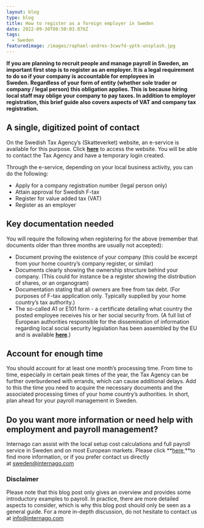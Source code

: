 ```yaml
---
layout: blog
type: blog
title: How to register as a foreign employer in Sweden
date: 2022-09-30T08:50:03.076Z
tags:
  - Sweden
featuredimage: /images/raphael-andres-3cwvfd-yptk-unsplash.jpg
---
```


**If you are planning to recruit people and manage payroll in Sweden, an important first step is to register as an employer. It is a legal requirement to do so if your company is accountable for employees in Sweden. Regardless of your form of entity (whether sole trader or company / legal person) this obligation applies. This is because hiring local staff may oblige your company to pay taxes. In addition to employer registration, this brief guide also covers aspects of VAT and company tax registration.**

## A single, digitized point of contact

On the Swedish Tax Agency’s (Skatteverket) website, an e-service is available for this purpose. Click **[here](https://skatteverket.se/servicelankar/otherlanguages/inenglish/businessesandemployers/registeringabusiness/registrationofforeigncompaniesinsweden.4.109dcbe71721adafd25501e.html)** to access the website. You will be able to contact the Tax Agency and have a temporary login created.

Through the e-service, depending on your local business activity, you can do the following:

- Apply for a company registration number (legal person only)
- Attain approval for Swedish F-tax
- Register for value added tax (VAT)
- Register as an employer

## Key documentation needed

You will require the following when registering for the above (remember that documents older than three months are usually not accepted):

- Document proving the existence of your company (this could be excerpt from your home country’s company register, or similar)
- Documents clearly showing the ownership structure behind your company. (This could for instance be a register showing the distribution of shares, or an organogram)
- Documentation stating that all owners are free from tax debt. (For purposes of F-tax application only. Typically supplied by your home country’s tax authority.)
- The so-called A1 or E101 form - a certificate detailing what country the posted employee receives his or her social security from. (A full list of European authorities responsible for the dissemination of information regarding local social security legislation has been assembled by the EU and is available **[here](https://europa.eu/youreurope/citizens/work/social-security-forms/contact_points_pd_a1.pdf)**.)

## Account for enough time

You should account for at least one month’s processing time. From time to time, especially in certain peak times of the year, the Tax Agency can be further overburdened with errands, which can cause additional delays. Add to this the time you need to acquire the necessary documents and the associated processing times of your home country’s authorities. In short, plan ahead for your payroll management in Sweden.

## Do you want more information or need help with employment and payroll management?

Internago can assist with the local setup cost calculations and full payroll service in Sweden and on most European markets. Please click **[here ](https://www.internago.com/our-services)**to find more information, or if you prefer contact us directly at [sweden@internago.com](mailto:sweden@internago.com)

### Disclaimer

Please note that this blog post only gives an overview and provides some introductory examples to payroll. In practice, there are more detailed aspects to consider, which is why this blog post should only be seen as a general guide. For a more in-depth discussion, do not hesitate to contact us at [info@internago.com](mailto:info@internago.com)
